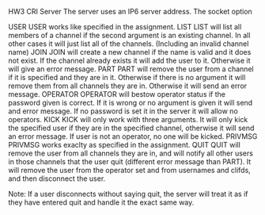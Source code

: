HW3 CRI Server
The server uses an IP6 server address. The socket option

USER
	USER works like specified in the assignment.
LIST
	LIST will list all members of a channel if the second argument is an existing channel.
	In all other cases it will just list all of the channels. (Including an invalid channel name)
JOIN
	JOIN will create a new channel if the name is valid and it does not exist.
	If the channel already exists it will add the user to it.
	Otherwise it will give an error message.
PART
	PART will remove the user from a channel if it is specified and they are in it.
	Otherwise if there is no argument it will remove them from all channels they are in.
	Otherwise it will send an error message.
OPERATOR
	OPERATOR will bestow operator status if the password given is correct. 
	If it is wrong or no argument is given it will send and error message.
	If no password is set it in the server it will allow no operators.
KICK
	KICK will only work with three arguments. It will only kick the specified 
	user if they are in the specified channel, otherwise it will send an error message.
	If user is not an operator, no one will be kicked.
PRIVMSG
	PRIVMSG works exaclty as specified in the assignment.
QUIT
	QUIT will remove the user from all channels they are in, and will notify
	all other users in those channels that the user quit (different error message than PART). 
	It will remove the user from the operator set and from usernames and clifds, and then
	disconnect the user.

Note: If a user disconnects without saying quit, the server will treat it as if they
have entered quit and handle it the exact same way.